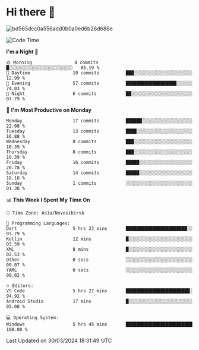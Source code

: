 # Hi there 👋


![bd565dcc0a556add0b0a0ed6b26d686e](https://github.com/Netall0/Netall0/assets/113532176/3b1d4b44-6a21-4538-a6ec-2ba2a7c53f63)



<!--START_SECTION:waka-->
![Code Time](http://img.shields.io/badge/Code%20Time-188%20hrs%2038%20mins-blue)

**I'm a Night 🦉** 

```text
🌞 Morning                4 commits           █░░░░░░░░░░░░░░░░░░░░░░░░   05.19 % 
🌆 Daytime                10 commits          ███░░░░░░░░░░░░░░░░░░░░░░   12.99 % 
🌃 Evening                57 commits          ███████████████████░░░░░░   74.03 % 
🌙 Night                  6 commits           ██░░░░░░░░░░░░░░░░░░░░░░░   07.79 % 
```
📅 **I'm Most Productive on Monday** 

```text
Monday                   17 commits          ██████░░░░░░░░░░░░░░░░░░░   22.08 % 
Tuesday                  13 commits          ████░░░░░░░░░░░░░░░░░░░░░   16.88 % 
Wednesday                8 commits           ███░░░░░░░░░░░░░░░░░░░░░░   10.39 % 
Thursday                 8 commits           ███░░░░░░░░░░░░░░░░░░░░░░   10.39 % 
Friday                   16 commits          █████░░░░░░░░░░░░░░░░░░░░   20.78 % 
Saturday                 14 commits          █████░░░░░░░░░░░░░░░░░░░░   18.18 % 
Sunday                   1 commits           ░░░░░░░░░░░░░░░░░░░░░░░░░   01.30 % 
```


📊 **This Week I Spent My Time On** 

```text
🕑︎ Time Zone: Asia/Novosibirsk

💬 Programming Languages: 
Dart                     5 hrs 23 mins       ███████████████████████░░   93.79 % 
Kotlin                   12 mins             █░░░░░░░░░░░░░░░░░░░░░░░░   03.59 % 
XML                      8 mins              █░░░░░░░░░░░░░░░░░░░░░░░░   02.53 % 
Other                    0 secs              ░░░░░░░░░░░░░░░░░░░░░░░░░   00.07 % 
YAML                     0 secs              ░░░░░░░░░░░░░░░░░░░░░░░░░   00.02 % 

🔥 Editors: 
VS Code                  5 hrs 27 mins       ████████████████████████░   94.92 % 
Android Studio           17 mins             █░░░░░░░░░░░░░░░░░░░░░░░░   05.08 % 

💻 Operating System: 
Windows                  5 hrs 45 mins       █████████████████████████   100.00 % 
```


 Last Updated on 30/03/2024 18:31:49 UTC
<!--END_SECTION:waka-->


